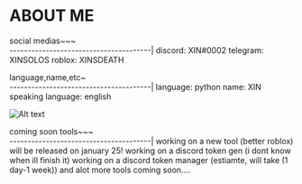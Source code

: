 # ABOUT ME 


social medias~~~  
---------------------------------------|
discord: XIN#0002
telegram: XINSOLOS
roblox: XINSDEATH


language,name,etc~   
---------------------------------------|
language: python
name: XIN
speaking language: english

![ Alt text](XIN.gif)


 coming soon tools~~~   
---------------------------------------|
working on a new tool (better roblox) will be released on january 25!
working on a discord token gen (i dont know when ill finish it)
working on a discord token manager (estiamte, will take (1 day-1 week))
and alot more tools coming soon....







